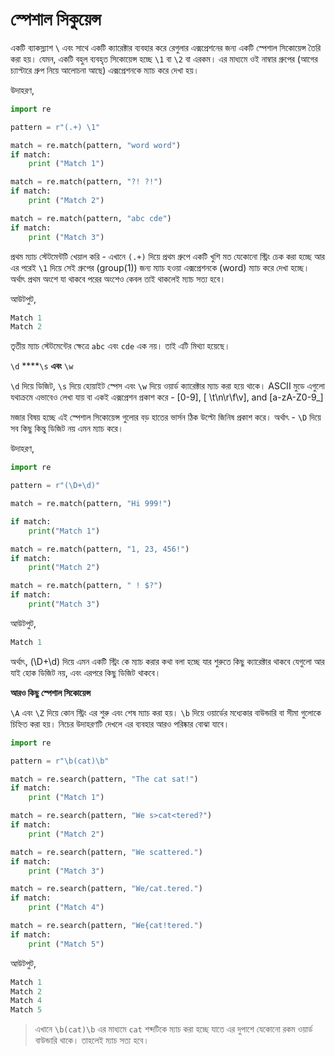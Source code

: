 # স্পেশাল সিকুয়েন্স

একটি ব্যাকস্ল্যাশ `\` এবং সাথে একটি ক্যারেক্টার ব্যবহার করে রেগুলার এক্সপ্রেশনের জন্য একটি স্পেশাল সিকোয়েন্স তৈরি করা হয়। যেমন, একটি বহুল ব্যবহৃত সিকোয়েন্স হচ্ছে `\1` বা `\2` বা এরকম। এর মাধ্যমে ওই নাম্বার গ্রুপের \(আগের চ্যাপ্টারে গ্রুপ নিয়ে আলোচনা আছে\) এক্সপ্রেশনকে ম্যাচ করে দেখা হয়।

উদাহরণ,

```python
import re

pattern = r"(.+) \1"

match = re.match(pattern, "word word")
if match:
    print ("Match 1")

match = re.match(pattern, "?! ?!")
if match:
    print ("Match 2")    

match = re.match(pattern, "abc cde")
if match:
    print ("Match 3")
```

প্রথম ম্যাচ স্টেটমেন্টটি খেয়াল করি - এখানে `(.+)` দিয়ে প্রথম গ্রুপে একটি খুশি মত যেকোনো স্ট্রিং চেক করা হচ্ছে আর এর পরেই `\1` দিয়ে সেই গ্রুপের \(group\(1\)\) জন্য ম্যাচ হওয়া এক্সপ্রেশনকে \(word\) ম্যাচ করে দেখা হচ্ছে। অর্থাৎ প্রথম অংশে যা থাকবে পরের অংশেও কেবল তাই থাকলেই ম্যাচ সত্য হবে।

আউটপুট,

```python
Match 1
Match 2
```

তৃতীয় ম্যাচ স্টেটমেন্টের ক্ষেত্রে `abc` এবং `cde` এক নয়। তাই এটি মিথ্যা হয়েছে।

`\d` ****`\s` **এবং** `\w`

`\d` দিয়ে ডিজিট, `\s` দিয়ে হোয়াইট স্পেস এবং `\w` দিয়ে ওয়ার্ড ক্যারেক্টার ম্যাচ করা হয়ে থাকে। ASCII মুডে এগুলো যথাক্রমে এভাবেও লেখা যায় বা একই এক্সপ্রেশন প্রকাশ করে - \[0-9\], \[ \t\n\r\f\v\], and \[a-zA-Z0-9\_\]

মজার বিষয় হচ্ছে এই স্পেশাল সিকোয়েন্স গুলোর বড় হাতের ভার্সন ঠিক উল্টো জিনিষ প্রকাশ করে। অর্থাৎ - `\D` দিয়ে সব কিছু কিন্তু ডিজিট নয় এমন ম্যাচ করে।

উদাহরণ,

```python
import re

pattern = r"(\D+\d)"

match = re.match(pattern, "Hi 999!")

if match:
    print("Match 1")

match = re.match(pattern, "1, 23, 456!")
if match:
    print("Match 2")

match = re.match(pattern, " ! $?")
if match:
    print("Match 3")
```

আউটপুট,

```python
Match 1
```

অর্থাৎ, \(\D+\d\) দিয়ে এমন একটি স্ট্রিং কে ম্যাচ করার কথা বলা হচ্ছে যার শুরুতে কিছু ক্যারেক্টার থাকবে যেগুলো আর যাই হোক ডিজিট নয়, এবং এরপরে কিছু ডিজিট থাকবে।

**আরও কিছু স্পেশাল সিকোয়েন্স**

`\A` এবং `\Z` দিয়ে কোন স্ট্রিং এর শুরু এবং শেষ ম্যাচ করা হয়। `\b` দিয়ে ওয়ার্ডের মধ্যেকার বাউন্ডারি বা সীমা গুলোকে চিহ্নিত করা হয়। নিচের উদাহরণটি দেখলে এর ব্যবহার আরও পরিষ্কার বোঝা যাবে।

```python
import re

pattern = r"\b(cat)\b"

match = re.search(pattern, "The cat sat!")
if match:
    print ("Match 1")

match = re.search(pattern, "We s>cat<tered?")
if match:
    print ("Match 2")

match = re.search(pattern, "We scattered.")
if match:
    print ("Match 3")

match = re.search(pattern, "We/cat.tered.")
if match:
    print ("Match 4")    

match = re.search(pattern, "We{cat!tered.")
if match:
    print ("Match 5")
```

আউটপুট,

```python
Match 1
Match 2
Match 4
Match 5
```

> এখানে `\b(cat)\b` এর মাধ্যমে `cat` শব্দটিকে ম্যাচ করা হচ্ছে যাতে এর দুপাশে যেকোনো রকম ওয়ার্ড বাউন্ডারি থাকে। তাহলেই ম্যাচ সত্য হবে।

